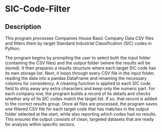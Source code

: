 # SIC-Code-Filter

## Description

This program processes Companies House Basic Company Data CSV files and filters them by target Standard Industrial Classification (SIC) codes in Python. 


The program begins by prompting the user to select both the input folder (containing the CSV files) and the output folder (where the results will be stored). It then prepares a results structure where each target SIC code has its own storage list. Next, it loops through every CSV file in the input folder, reading the data into a pandas DataFrame and renaming the necessary columns for consistency. A cleaning function is applied to each SIC code field to strip away any extra characters and keep only the numeric part. For each company row, the program builds a record of its details and checks whether any of its SIC codes match the target list. If so, that record is added to the correct results group. Once all files are processed, the program saves one filtered CSV file for each target code that has matches in the output folder selected at the start, while also reporting which codes had no results. This ensures the output consists of clean, targeted datasets that are ready for analysis within specific sectors.


